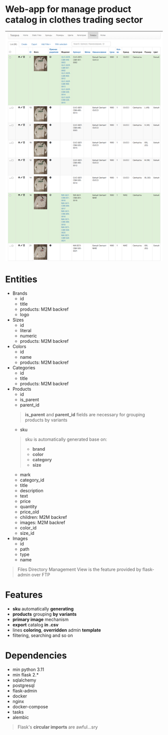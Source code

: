 # Web-app for manage product catalog in clothes trading sector

![main.png](assets/main.png)

# Entities
- Brands
  - id
  - title
  - products: M2M backref
  - logo
- Sizes
  - id
  - literal
  - numeric
  - products: M2M backref
- Colors
  - id
  - name
  - products: M2M backref
- Categories
  - id
  - title
  - products: M2M backref
- Products
  - id
  - is_parent
  - parent_id
  > **is_parent** and **parent_id** fields are necessary for grouping products by variants
  - sku
  > sku is automatically generated base on:  
  > - **brand**
  > - **color**
  > - **category**
  > - **size**  
  - mark
  - category_id
  - title
  - description
  - text
  - price
  - quantity
  - price_old
  - children: M2M backref
  - images: M2M backref
  - color_id
  - size_id
- Images
  - id
  - path
  - type
  - name

> Files Directory Management View is the feature provided by flask-admin over FTP 

# Features
- **sku** automatically **generating** 
- **products** grouping **by variants**
- **primary image** mechanism
- **export** catalog **in .csv**
- lines **coloring**, **overridden** admin **template**
- filtering, searching and so on

# Dependencies
- min python 3.11
- min flask 2.*
- sqlalchemy
- postgresql
- flask-admin
- docker
- nginx
- docker-compose
- tasks
- alembic


> Flask's **circular imports** are awful...sry